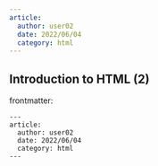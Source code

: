 ```yaml
---
article:
  author: user02
  date: 2022/06/04
  category: html
---
```

## Introduction to HTML (2)

frontmatter:

```
---
article:
  author: user02
  date: 2022/06/04
  category: html
---
```
